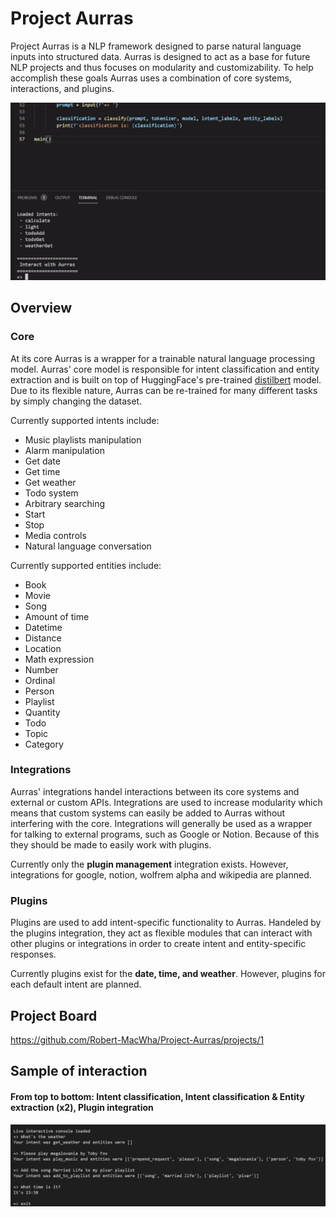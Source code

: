 # Project Aurras
Project Aurras is a NLP framework designed to parse natural language inputs into structured data.  Aurras is designed to act as a base for future NLP projects and thus focuses on modularity and customizability.  To help accomplish these goals Aurras uses a combination of core systems, interactions, and plugins.

![Using Aurras](https://github.com/Robert-MacWha/Project-Aurras/blob/main/docs/Sample.gif)

## Overview
### Core
At its core Aurras is a wrapper for a trainable natural language processing model.  Aurras' core model is responsible for intent classification and entity extraction and is built on top of HuggingFace's pre-trained [distilbert](https://huggingface.co/transformers/model_doc/distilbert.html) model.  Due to its flexible nature, Aurras can be re-trained for many different tasks by simply changing the dataset.

Currently supported intents include:
 - Music playlists manipulation
 - Alarm manipulation
 - Get date
 - Get time
 - Get weather
 - Todo system
 - Arbitrary searching
 - Start
 - Stop
 - Media controls
 - Natural language conversation

Currently supported entities include:
 - Book
 - Movie
 - Song
 - Amount of time
 - Datetime
 - Distance
 - Location
 - Math expression
 - Number
 - Ordinal
 - Person
 - Playlist
 - Quantity
 - Todo
 - Topic
 - Category

### Integrations
Aurras' integrations handel interactions between its core systems and external or custom APIs.  Integrations are used to increase modularity which means that custom systems can easily be added to Aurras without interfering with the core.  Integrations will generally be used as a wrapper for talking to external programs, such as Google or Notion.  Because of this they should be made to easily work with plugins.

Currently only the **plugin management** integration exists.  However, integrations for google, notion, wolfrem alpha and wikipedia are planned.

### Plugins
Plugins are used to add intent-specific functionality to Aurras.  Handeled by the plugins integration, they act as flexible modules that can interact with other plugins or integrations in order to create intent and entity-specific responses.

Currently plugins exist for the **date, time, and weather**.  However, plugins for each default intent are planned.

## Project Board
https://github.com/Robert-MacWha/Project-Aurras/projects/1

## Sample of interaction
#### From top to bottom: Intent classification, Intent classification & Entity extraction (x2), Plugin integration
![Sample Prompts & Classifications](https://github.com/Robert-MacWha/Project-Aurras/blob/main/docs/Interactions-Sample.PNG?raw=true)
